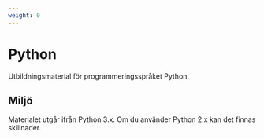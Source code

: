 ```yaml
---
weight: 0
---
```


# Python

Utbildningsmaterial för programmeringsspråket Python.

## Miljö

Materialet utgår ifrån Python 3.x. Om du använder Python 2.x kan det finnas skillnader.